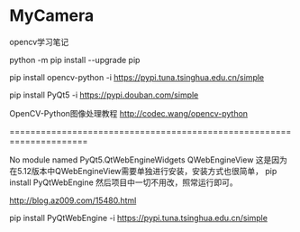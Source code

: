 # MyCamera

opencv学习笔记

python -m pip install --upgrade pip

pip install opencv-python -i https://pypi.tuna.tsinghua.edu.cn/simple

pip install PyQt5 -i https://pypi.douban.com/simple

OpenCV-Python图像处理教程 http://codec.wang/opencv-python

=====================================================================

No module named PyQt5.QtWebEngineWidgets QWebEngineView
这是因为在5.12版本中QWebEngineView需要单独进行安装，安装方式也很简单，
pip install PyQtWebEngine 然后项目中一切不用改，照常运行即可。

http://blog.az009.com/15480.html

pip install PyQtWebEngine -i https://pypi.tuna.tsinghua.edu.cn/simple
